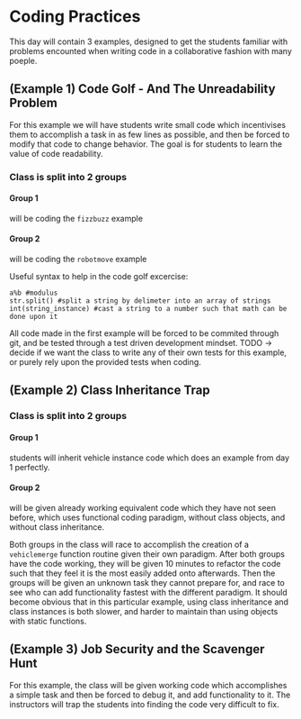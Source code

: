 # Coding Practices

This day will contain 3 examples, designed to get the students familiar with problems encounted when writing code in a collaborative fashion with many poeple. 


## (Example 1) Code Golf - And The Unreadability Problem

For this example we will have students write small code which incentivises them to accomplish a task in as few lines as possible, and then be forced to modify that code to change behavior. The goal is for students to learn the value of code readability. 

### Class is split into 2 groups
#### Group 1 
will be coding the ```fizzbuzz``` example

#### Group 2 
 will be coding the ```robotmove``` example

Useful syntax to help in the code golf excercise:
```
a%b #modulus
str.split() #split a string by delimeter into an array of strings
int(string_instance) #cast a string to a number such that math can be done upon it
```

All code made in the first example will be forced to be commited through git, and be tested through a test driven development mindset. TODO -> decide if we want the class to write any of their own tests for this example, or purely rely upon the provided tests when coding. 

## (Example 2) Class Inheritance Trap
### Class is split into 2 groups

#### Group 1 
students will inherit vehicle instance code which does an example from day 1 perfectly. 

#### Group 2 
will be given already working equivalent code which they have not seen before, which uses functional coding paradigm, without class objects, and without class inheritance. 


Both groups in the class will race to accomplish the creation of a ```vehiclemerge``` function routine given their own paradigm. After both groups have the code working, they will be given 10 minutes to refactor the code such that they feel it is the most easily added onto afterwards. Then the groups will be given an unknown task they cannot prepare for, and race to see who can add functionality fastest with the different paradigm. It should become obvious that in this particular example, using class inheritance and class instances is both slower, and harder to maintain than using objects with static functions. 


## (Example 3) Job Security and the Scavenger Hunt
For this example, the class will be given working code which accomplishes a simple task and then be forced to debug it, and add functionality to it. The instructors will trap the students into finding the code very difficult to fix. 










